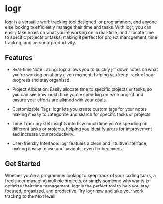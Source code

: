 # logr
logr is a versatile work tracking tool designed for programmers, and anyone else looking to efficiently manage their time and tasks. With logr, you can easily take notes on what you're working on in real-time, and allocate time to specific projects or tasks, making it perfect for project management, time tracking, and personal productivity.

## Features

- Real-time Note Taking: logr allows you to quickly jot down notes on what you're working on at any given moment, helping you keep track of your progress and stay organized.

- Project Allocation: Easily allocate time to specific projects or tasks, so you can see how much time you're spending on each project and ensure your efforts are aligned with your goals.

- Customizable Tags: logr lets you create custom tags for your notes, making it easy to categorize and search for specific tasks or projects.

- Time Tracking: Get insights into how much time you're spending on different tasks or projects, helping you identify areas for improvement and increase your productivity.

- User-friendly Interface: logr features a clean and intuitive interface, making it easy to use and navigate, even for beginners.

## Get Started

Whether you're a programmer looking to keep track of your coding tasks, a freelancer managing multiple projects, or simply someone who wants to optimize their time management, logr is the perfect tool to help you stay focused, organized, and productive. Try logr now and take your work tracking to the next level!
